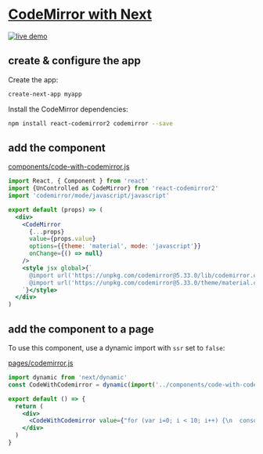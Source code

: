 # [CodeMirror with Next](https://github.com/resources/snippets/blob/master/codemirror-with-next)

[![live demo](https://img.shields.io/badge/live-demo-green.svg?style=plastic)](https://resourcessnippets-next-wwvobxipbj.now.sh/codemirror)

## create & configure the app

Create the app:

``` bash
create-next-app myapp
```

Install the CodeMirror dependencies:

``` bash
npm install react-codemirror2 codemirror --save
```

## add the component

[components/code-with-codemirror.js](https://github.com/resources/snippets/blob/master/apps/next/components/code-with-codemirror.js)

``` jsx
import React, { Component } from 'react'
import {UnControlled as CodeMirror} from 'react-codemirror2'
import 'codemirror/mode/javascript/javascript'

export default (props) => (
  <div>
    <CodeMirror
      {...props}
      value={props.value}
      options={{theme: 'material', mode: 'javascript'}}
      onChange={() => null}
    />
    <style jsx global>{`
      @import url('https://unpkg.com/codemirror@5.33.0/lib/codemirror.css');
      @import url('https://unpkg.com/codemirror@5.33.0/theme/material.css');
    `}</style>
  </div>
)
```

## add the component to a page

To use this component, use a dynamic import with `ssr` set to `false`:

[pages/codemirror.js](https://github.com/resources/snippets/blob/master/apps/next/pages/codemirror.js)

``` jsx
import dynamic from 'next/dynamic'
const CodeWithCodemirror = dynamic(import('../components/code-with-codemirror'), {ssr: false})

export default () => {
  return (
    <div>
      <CodeWithCodemirror value={"for (var i=0; i < 10; i++) {\n  console.log(i)\n}"} />
    </div>
  )
}
```

